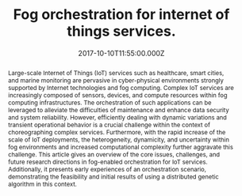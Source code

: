 ---
title: Fog orchestration for internet of things services.
publication_types:
  - "2"
authors:
  - Z. Wen
  - R. Yang
  - P. Garraghan
  - T. Lin
  - J. Xu
  - M. Rovatsos.
publication_short: IEEE Internet Computing, 2017. (SCI-IF = 4.231) [Core B].
abstract: Large-scale Internet of Things (IoT) services such as healthcare,
  smart cities, and marine monitoring are pervasive in cyber-physical
  environments strongly supported by Internet technologies and fog computing.
  Complex IoT services are increasingly composed of sensors, devices, and
  compute resources within fog computing infrastructures. The orchestration of
  such applications can be leveraged to alleviate the difficulties of
  maintenance and enhance data security and system reliability. However,
  efficiently dealing with dynamic variations and transient operational behavior
  is a crucial challenge within the context of choreographing complex services.
  Furthermore, with the rapid increase of the scale of IoT deployments, the
  heterogeneity, dynamicity, and uncertainty within fog environments and
  increased computational complexity further aggravate this challenge. This
  article gives an overview of the core issues, challenges, and future research
  directions in fog-enabled orchestration for IoT services. Additionally, it
  presents early experiences of an orchestration scenario, demonstrating the
  feasibility and initial results of using a distributed genetic algorithm in
  this context.
draft: false
featured: false
tags:
  - 期刊
slides: null
url_pdf: https://ieeexplore.ieee.org/abstract/document/7867735
image:
  caption: ""
  focal_point: ""
  preview_only: false
summary: ""
url_dataset: ""
url_project: ""
url_source: ""
url_video: ""
author_notes: []
doi: ""
publication: IEEE Internet Computing, 2017. (SCI-IF = 4.231) [Core B].
projects: []
date: 2017-10-10T11:55:00.000Z
url_slides: ""
publishDate: 2017-01-01T00:00:00.000Z
url_poster: ""
url_code: ""
---